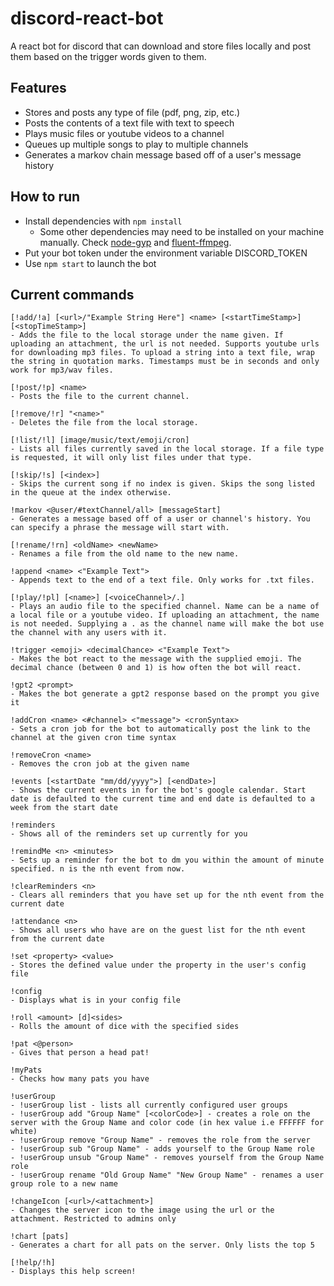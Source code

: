 # discord-react-bot
A react bot for discord that can download and store files locally and post them based on the trigger words given to them.

## Features
* Stores and posts any type of file (pdf, png, zip, etc.)
* Posts the contents of a text file with text to speech
* Plays music files or youtube videos to a channel
* Queues up multiple songs to play to multiple channels
* Generates a markov chain message based off of a user's message history

## How to run
* Install dependencies with `npm install`
  * Some other dependencies may need to be installed on your machine manually. Check [node-gyp](https://github.com/nodejs/node-gyp) and [fluent-ffmpeg](https://github.com/fluent-ffmpeg/node-fluent-ffmpeg).
* Put your bot token under the environment variable DISCORD_TOKEN
* Use `npm start` to launch the bot

## Current commands
```
[!add/!a] [<url>/"Example String Here"] <name> [<startTimeStamp>] [<stopTimeStamp>]
- Adds the file to the local storage under the name given. If uploading an attachment, the url is not needed. Supports youtube urls for downloading mp3 files. To upload a string into a text file, wrap the string in quotation marks. Timestamps must be in seconds and only work for mp3/wav files.

[!post/!p] <name>
- Posts the file to the current channel.

[!remove/!r] "<name>"
- Deletes the file from the local storage.

[!list/!l] [image/music/text/emoji/cron]
- Lists all files currently saved in the local storage. If a file type is requested, it will only list files under that type.

[!skip/!s] [<index>]
- Skips the current song if no index is given. Skips the song listed in the queue at the index otherwise.

!markov <@user/#textChannel/all> [messageStart]
- Generates a message based off of a user or channel's history. You can specify a phrase the message will start with.

[!rename/!rn] <oldName> <newName>
- Renames a file from the old name to the new name.

!append <name> <"Example Text">
- Appends text to the end of a text file. Only works for .txt files.

[!play/!pl] [<name>] [<voiceChannel>/.]
- Plays an audio file to the specified channel. Name can be a name of a local file or a youtube video. If uploading an attachment, the name is not needed. Supplying a . as the channel name will make the bot use the channel with any users with it.

!trigger <emoji> <decimalChance> <"Example Text">
- Makes the bot react to the message with the supplied emoji. The decimal chance (between 0 and 1) is how often the bot will react.

!gpt2 <prompt>
- Makes the bot generate a gpt2 response based on the prompt you give it

!addCron <name> <#channel> <"message"> <cronSyntax>
- Sets a cron job for the bot to automatically post the link to the channel at the given cron time syntax

!removeCron <name>
- Removes the cron job at the given name

!events [<startDate "mm/dd/yyyy">] [<endDate>]
- Shows the current events in for the bot's google calendar. Start date is defaulted to the current time and end date is defaulted to a week from the start date

!reminders
- Shows all of the reminders set up currently for you

!remindMe <n> <minutes>
- Sets up a reminder for the bot to dm you within the amount of minute specified. n is the nth event from now.

!clearReminders <n>
- Clears all reminders that you have set up for the nth event from the current date

!attendance <n>
- Shows all users who have are on the guest list for the nth event from the current date

!set <property> <value>
- Stores the defined value under the property in the user's config file

!config
- Displays what is in your config file

!roll <amount> [d]<sides>
- Rolls the amount of dice with the specified sides

!pat <@person>
- Gives that person a head pat!

!myPats
- Checks how many pats you have

!userGroup
- !userGroup list - lists all currently configured user groups
- !userGroup add "Group Name" [<colorCode>] - creates a role on the server with the Group Name and color code (in hex value i.e FFFFFF for white)
- !userGroup remove "Group Name" - removes the role from the server
- !userGroup sub "Group Name" - adds yourself to the Group Name role
- !userGroup unsub "Group Name" - removes yourself from the Group Name role
- !userGroup rename "Old Group Name" "New Group Name" - renames a user group role to a new name

!changeIcon [<url>/<attachment>]
- Changes the server icon to the image using the url or the attachment. Restricted to admins only

!chart [pats]
- Generates a chart for all pats on the server. Only lists the top 5

[!help/!h]
- Displays this help screen!
```
